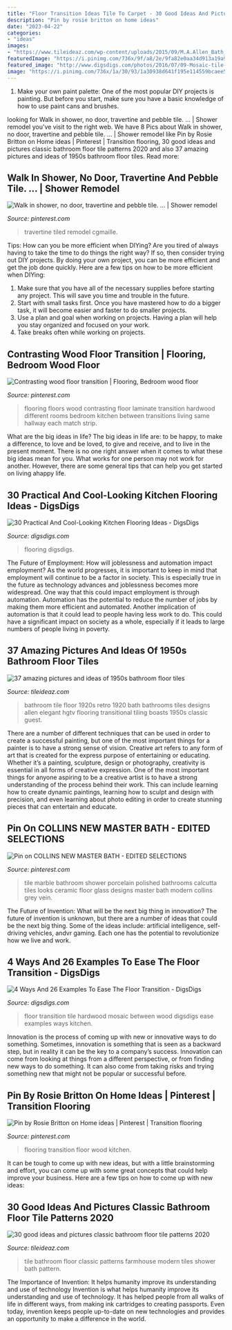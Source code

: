 ```yaml
---
title: "Floor Transition Ideas Tile To Carpet - 30 Good Ideas And Pictures Classic Bathroom Floor Tile Patterns 2020"
description: "Pin by rosie britton on home ideas"
date: "2023-04-22"
categories:
- "ideas"
images:
- "https://www.tileideaz.com/wp-content/uploads/2015/09/M.A.Allen_Bath_6.jpg.rend_.hgtvcom.1280.1920.jpeg"
featuredImage: "https://i.pinimg.com/736x/9f/a8/2e/9fa82e0aa34d913a19a986ff7e3a0bc1--shower-no-doors-walk-in-shower-ideas-no-door.jpg"
featured_image: "http://www.digsdigs.com/photos/2016/07/09-Mosaic-tile-transition-between-hardwood-and-tile-floor.jpg"
image: "https://i.pinimg.com/736x/1a/30/93/1a30938d641f195e114559bcaee5b70a--laminate-flooring-flooring-ideas.jpg"
---
```



1. Make your own paint palette: One of the most popular DIY projects is painting. But before you start, make sure you have a basic knowledge of how to use paint cans and brushes.

	

		
looking for Walk in shower, no door, travertine and pebble tile. … | Shower remodel you've visit to the right web. We have 8 Pics about Walk in shower, no door, travertine and pebble tile. … | Shower remodel like Pin by Rosie Britton on Home ideas | Pinterest | Transition flooring, 30 good ideas and pictures classic bathroom floor tile patterns 2020 and also 37 amazing pictures and ideas of 1950s bathroom floor tiles. Read more:
		
    
## Walk In Shower, No Door, Travertine And Pebble Tile. … | Shower Remodel

<img loading=lazy src="https://i.pinimg.com/736x/9f/a8/2e/9fa82e0aa34d913a19a986ff7e3a0bc1--shower-no-doors-walk-in-shower-ideas-no-door.jpg" onerror="this.onerror=null;this.src='https://tse4.mm.bing.net/th?id=OIP.4F2eNUgwwen41eyIg2U5iQHaJ3&amp;pid=15.1';" alt="Walk in shower, no door, travertine and pebble tile. … | Shower remodel">

_Source: pinterest.com_

>travertine tiled remodel cgmaille. 

	

Tips: How can you be more efficient when DIYing?
Are you tired of always having to take the time to do things the right way? If so, then consider trying out DIY projects. By doing your own project, you can be more efficient and get the job done quickly. Here are a few tips on how to be more efficient when DIYing: 
1. Make sure that you have all of the necessary supplies before starting any project. This will save you time and trouble in the future.
2. Start with small tasks first. Once you have mastered how to do a bigger task, it will become easier and faster to do smaller projects. 
3. Use a plan and goal when working on projects. Having a plan will help you stay organized and focused on your work. 
4. Take breaks often while working on projects.

    
## Contrasting Wood Floor Transition | Flooring, Bedroom Wood Floor

<img loading=lazy src="https://i.pinimg.com/736x/1a/30/93/1a30938d641f195e114559bcaee5b70a--laminate-flooring-flooring-ideas.jpg" onerror="this.onerror=null;this.src='https://tse3.mm.bing.net/th?id=OIP.FAWt1HS4C8DMLjfFAClzXgAAAA&amp;pid=15.1';" alt="Contrasting wood floor transition | Flooring, Bedroom wood floor">

_Source: pinterest.com_

>flooring floors wood contrasting floor laminate transition hardwood different rooms bedroom kitchen between transitions living same hallway each match strip. 

	

What are the big ideas in life?
The big ideas in life are: to be happy, to make a difference, to love and be loved, to give and receive, and to live in the present moment. There is no one right answer when it comes to what these big ideas mean for you. What works for one person may not work for another. However, there are some general tips that can help you get started on living ahappy life.

    
## 30 Practical And Cool-Looking Kitchen Flooring Ideas - DigsDigs

<img loading=lazy src="https://www.digsdigs.com/photos/2016/07/26-bold-patterned-tiles-and-wooden-floors.jpg" onerror="this.onerror=null;this.src='https://tse1.mm.bing.net/th?id=OIP.07WdNVgEvsA4d4QzayJRIAHaLH&amp;pid=15.1';" alt="30 Practical And Cool-Looking Kitchen Flooring Ideas - DigsDigs">

_Source: digsdigs.com_

>flooring digsdigs. 

	

The Future of Employment: How will joblessness and automation impact employment?
As the world progresses, it is important to keep in mind that employment will continue to be a factor in society. This is especially true in the future as technology advances and joblessness becomes more widespread. One way that this could impact employment is through automation. Automation has the potential to reduce the number of jobs by making them more efficient and automated. Another implication of automation is that it could lead to people having less work to do. This could have a significant impact on society as a whole, especially if it leads to large numbers of people living in poverty.

    
## 37 Amazing Pictures And Ideas Of 1950s Bathroom Floor Tiles

<img loading=lazy src="https://www.tileideaz.com/wp-content/uploads/2015/09/M.A.Allen_Bath_6.jpg.rend_.hgtvcom.1280.1920.jpeg" onerror="this.onerror=null;this.src='https://tse3.mm.bing.net/th?id=OIP.kx56rMhNQzs0NBsk6-YikwHaLH&amp;pid=15.1';" alt="37 amazing pictures and ideas of 1950s bathroom floor tiles">

_Source: tileideaz.com_

>bathroom tile floor 1920s retro 1920 bath bathrooms tiles designs allen elegant hgtv flooring transitional tiling boasts 1950s classic guest. 

	

There are a number of different techniques that can be used in order to create a successful painting, but one of the most important things for a painter is to have a strong sense of vision.
Creative art refers to any form of art that is created for the express purpose of entertaining or educating. Whether it’s a painting, sculpture, design or photography, creativity is essential in all forms of creative expression. One of the most important things for anyone aspiring to be a creative artist is to have a strong understanding of the process behind their work. This can include learning how to create dynamic paintings, learning how to sculpt and design with precision, and even learning about photo editing in order to create stunning pieces that can entertain and educate.

    
## Pin On COLLINS NEW MASTER BATH - EDITED SELECTIONS

<img loading=lazy src="https://i.pinimg.com/736x/03/bc/12/03bc12fb310b24fd9cc7e5159169c68d.jpg" onerror="this.onerror=null;this.src='https://tse4.mm.bing.net/th?id=OIP.nyc2RxvdKbhXWjxhuvS09AHaJ4&amp;pid=15.1';" alt="Pin on COLLINS NEW MASTER BATH - EDITED SELECTIONS">

_Source: pinterest.com_

>tile marble bathroom shower porcelain polished bathrooms calcutta tiles looks ceramic floor glass designs master bath modern collins grey vein. 

	

The Future of Invention: What will be the next big thing in innovation?
The future of invention is unknown, but there are a number of ideas that could be the next big thing. Some of the ideas include: artificial intelligence, self-driving vehicles, andvr gaming. Each one has the potential to revolutionize how we live and work.

    
## 4 Ways And 26 Examples To Ease The Floor Transition - DigsDigs

<img loading=lazy src="http://www.digsdigs.com/photos/2016/07/09-Mosaic-tile-transition-between-hardwood-and-tile-floor.jpg" onerror="this.onerror=null;this.src='https://tse3.mm.bing.net/th?id=OIP.oiMCkhc-nzYGhGgtwtH1awHaJ6&amp;pid=15.1';" alt="4 Ways And 26 Examples To Ease The Floor Transition - DigsDigs">

_Source: digsdigs.com_

>floor transition tile hardwood mosaic between wood digsdigs ease examples ways kitchen. 

	

Innovation is the process of coming up with new or innovative ways to do something. Sometimes, innovation is something that is seen as a backward step, but in reality it can be the key to a company’s success. Innovation can come from looking at things from a different perspective, or from finding new ways to do something. It can also come from taking risks and trying something new that might not be popular or successful before.

    
## Pin By Rosie Britton On Home Ideas | Pinterest | Transition Flooring

<img loading=lazy src="https://i.pinimg.com/736x/2d/99/2e/2d992e9fbf51e598eceb65c23e57866e--kitchen-flooring-flooring-tiles.jpg" onerror="this.onerror=null;this.src='https://tse1.mm.bing.net/th?id=OIP.eiD75gygAGDcfJpOzHp69gHaJ4&amp;pid=15.1';" alt="Pin by Rosie Britton on Home ideas | Pinterest | Transition flooring">

_Source: pinterest.com_

>flooring transition floor wood kitchen. 

	

It can be tough to come up with new ideas, but with a little brainstorming and effort, you can come up with some great concepts that could help improve your business. Here are a few tips on how to come up with new ideas: 

    
## 30 Good Ideas And Pictures Classic Bathroom Floor Tile Patterns 2020

<img loading=lazy src="https://www.tileideaz.com/wp-content/uploads/2015/11/bathroom-modern-farmhouse-white-tile-by-Atlas-Construction-Branford-CT.jpg" onerror="this.onerror=null;this.src='https://tse2.mm.bing.net/th?id=OIP.v356Y7OnQn_KMIJAUic5kgHaLH&amp;pid=15.1';" alt="30 good ideas and pictures classic bathroom floor tile patterns 2020">

_Source: tileideaz.com_

>tile bathroom floor classic patterns farmhouse modern tiles shower bath pattern. 

	

The Importance of Invention: It helps humanity improve its understanding and use of technology
Invention is what helps humanity improve its understanding and use of technology. It has helped people from all walks of life in different ways, from making ink cartridges to creating passports. Even today, invention keeps people up-to-date on new technologies and provides an opportunity to make a difference in the world.

